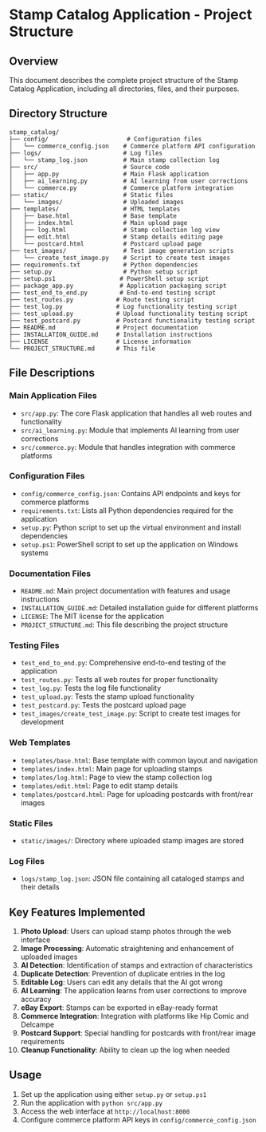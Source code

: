 # Stamp Catalog Application - Project Structure

## Overview
This document describes the complete project structure of the Stamp Catalog Application, including all directories, files, and their purposes.

## Directory Structure
```
stamp_catalog/
├── config/                      # Configuration files
│   └── commerce_config.json    # Commerce platform API configuration
├── logs/                       # Log files
│   └── stamp_log.json          # Main stamp collection log
├── src/                        # Source code
│   ├── app.py                  # Main Flask application
│   ├── ai_learning.py          # AI learning from user corrections
│   └── commerce.py             # Commerce platform integration
├── static/                     # Static files
│   └── images/                 # Uploaded images
├── templates/                  # HTML templates
│   ├── base.html               # Base template
│   ├── index.html              # Main upload page
│   ├── log.html                # Stamp collection log view
│   ├── edit.html               # Stamp details editing page
│   └── postcard.html           # Postcard upload page
├── test_images/                # Test image generation scripts
│   └── create_test_image.py    # Script to create test images
├── requirements.txt            # Python dependencies
├── setup.py                    # Python setup script
├── setup.ps1                  # PowerShell setup script
├── package_app.py             # Application packaging script
├── test_end_to_end.py         # End-to-end testing script
├── test_routes.py            # Route testing script
├── test_log.py               # Log functionality testing script
├── test_upload.py            # Upload functionality testing script
├── test_postcard.py          # Postcard functionality testing script
├── README.md                 # Project documentation
├── INSTALLATION_GUIDE.md     # Installation instructions
├── LICENSE                   # License information
└── PROJECT_STRUCTURE.md      # This file
```

## File Descriptions

### Main Application Files
- `src/app.py`: The core Flask application that handles all web routes and functionality
- `src/ai_learning.py`: Module that implements AI learning from user corrections
- `src/commerce.py`: Module that handles integration with commerce platforms

### Configuration Files
- `config/commerce_config.json`: Contains API endpoints and keys for commerce platforms
- `requirements.txt`: Lists all Python dependencies required for the application
- `setup.py`: Python script to set up the virtual environment and install dependencies
- `setup.ps1`: PowerShell script to set up the application on Windows systems

### Documentation Files
- `README.md`: Main project documentation with features and usage instructions
- `INSTALLATION_GUIDE.md`: Detailed installation guide for different platforms
- `LICENSE`: The MIT license for the application
- `PROJECT_STRUCTURE.md`: This file describing the project structure

### Testing Files
- `test_end_to_end.py`: Comprehensive end-to-end testing of the application
- `test_routes.py`: Tests all web routes for proper functionality
- `test_log.py`: Tests the log file functionality
- `test_upload.py`: Tests the stamp upload functionality
- `test_postcard.py`: Tests the postcard upload page
- `test_images/create_test_image.py`: Script to create test images for development

### Web Templates
- `templates/base.html`: Base template with common layout and navigation
- `templates/index.html`: Main page for uploading stamps
- `templates/log.html`: Page to view the stamp collection log
- `templates/edit.html`: Page to edit stamp details
- `templates/postcard.html`: Page for uploading postcards with front/rear images

### Static Files
- `static/images/`: Directory where uploaded stamp images are stored

### Log Files
- `logs/stamp_log.json`: JSON file containing all cataloged stamps and their details

## Key Features Implemented

1. **Photo Upload**: Users can upload stamp photos through the web interface
2. **Image Processing**: Automatic straightening and enhancement of uploaded images
3. **AI Detection**: Identification of stamps and extraction of characteristics
4. **Duplicate Detection**: Prevention of duplicate entries in the log
5. **Editable Log**: Users can edit any details that the AI got wrong
6. **AI Learning**: The application learns from user corrections to improve accuracy
7. **eBay Export**: Stamps can be exported in eBay-ready format
8. **Commerce Integration**: Integration with platforms like Hip Comic and Delcampe
9. **Postcard Support**: Special handling for postcards with front/rear image requirements
10. **Cleanup Functionality**: Ability to clean up the log when needed

## Usage

1. Set up the application using either `setup.py` or `setup.ps1`
2. Run the application with `python src/app.py`
3. Access the web interface at `http://localhost:8000`
4. Configure commerce platform API keys in `config/commerce_config.json`